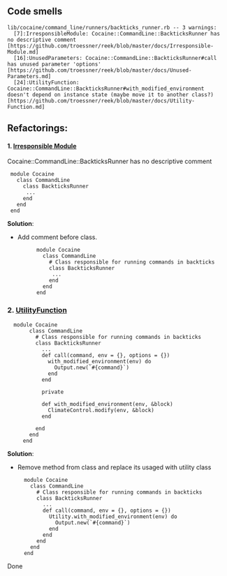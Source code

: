 ## Code smells

    lib/cocaine/command_line/runners/backticks_runner.rb -- 3 warnings:
      [7]:IrresponsibleModule: Cocaine::CommandLine::BackticksRunner has no descriptive comment [https://github.com/troessner/reek/blob/master/docs/Irresponsible-Module.md]
      [16]:UnusedParameters: Cocaine::CommandLine::BackticksRunner#call has unused parameter 'options' [https://github.com/troessner/reek/blob/master/docs/Unused-Parameters.md]
      [24]:UtilityFunction: Cocaine::CommandLine::BackticksRunner#with_modified_environment doesn't depend on instance state (maybe move it to another class?) [https://github.com/troessner/reek/blob/master/docs/Utility-Function.md]
## Refactorings:

#### 1. [Irresponsible Module](https://github.com/troessner/reek/blob/master/docs/Irresponsible-Module.md)
Cocaine::CommandLine::BackticksRunner has no descriptive comment 
     
     
     module Cocaine
       class CommandLine
         class BackticksRunner
          ...
         end
       end
     end

    

**Solution**: 
- Add comment before class. 
  
  
 
            module Cocaine
              class CommandLine
                # Class responsible for running commands in backticks
                class BackticksRunner
                 ...
                end
              end
            end

### 2. [UtilityFunction](https://github.com/troessner/reek/blob/master/docs/Utility-Function.md)
      
      module Cocaine
           class CommandLine
             # Class responsible for running commands in backticks
             class BackticksRunner
               ...
               def call(command, env = {}, options = {})
                 with_modified_environment(env) do
                   Output.new(`#{command}`)
                 end
               end
         
               private
         
               def with_modified_environment(env, &block)
                 ClimateControl.modify(env, &block)
               end
         
             end
           end
         end
    

**Solution**: 
- Remove method from class and replace its usaged with utility class
            
    
        module Cocaine
          class CommandLine
            # Class responsible for running commands in backticks
            class BackticksRunner
              ...
              def call(command, env = {}, options = {})
                Utility.with_modified_environment(env) do
                  Output.new(`#{command}`)
                end
              end
            end
          end
        end
Done
